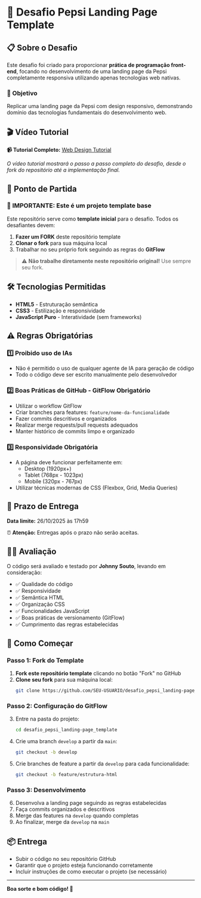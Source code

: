 # 🥤 Desafio Pepsi Landing Page Template

## 📋 Sobre o Desafio

Este desafio foi criado para proporcionar **prática de programação front-end**, focando no desenvolvimento de uma landing page da Pepsi completamente responsiva utilizando apenas tecnologias web nativas.

### 🎯 Objetivo
Replicar uma landing page da Pepsi com design responsivo, demonstrando domínio das tecnologias fundamentais do desenvolvimento web.

## 🎬 Vídeo Tutorial

**📹 Tutorial Completo:** [Web Design Tutorial](https://youtu.be/s_z5laE4KTw?si=rP2CcwmEFcVhbgqF)

*O vídeo tutorial mostrará o passo a passo completo do desafio, desde o fork do repositório até a implementação final.*

## 🚀 Ponto de Partida

### 📌 **IMPORTANTE: Este é um projeto template base**

Este repositório serve como **template inicial** para o desafio. Todos os desafiantes devem:

1. **Fazer um FORK** deste repositório template
2. **Clonar o fork** para sua máquina local
3. Trabalhar no seu próprio fork seguindo as regras do **GitFlow**

> ⚠️ **Não trabalhe diretamente neste repositório original!** Use sempre seu fork.

## 🛠️ Tecnologias Permitidas

- **HTML5** - Estruturação semântica
- **CSS3** - Estilização e responsividade
- **JavaScript Puro** - Interatividade (sem frameworks)

## ⚠️ Regras Obrigatórias

### 1️⃣ **Proibido uso de IAs**
- Não é permitido o uso de qualquer agente de IA para geração de código
- Todo o código deve ser escrito manualmente pelo desenvolvedor

### 2️⃣ **Boas Práticas de GitHub - GitFlow Obrigatório**
- Utilizar o workflow GitFlow
- Criar branches para features: `feature/nome-da-funcionalidade`
- Fazer commits descritivos e organizados
- Realizar merge requests/pull requests adequados
- Manter histórico de commits limpo e organizado

### 3️⃣ **Responsividade Obrigatória**
- A página deve funcionar perfeitamente em:
  - Desktop (1920px+)
  - Tablet (768px - 1023px)
  - Mobile (320px - 767px)
- Utilizar técnicas modernas de CSS (Flexbox, Grid, Media Queries)

## 📅 Prazo de Entrega

**Data limite:** 26/10/2025 às 17h59

⏰ **Atenção:** Entregas após o prazo não serão aceitas.

## 👨‍💻 Avaliação

O código será avaliado e testado por **Johnny Souto**, levando em consideração:

- ✅ Qualidade do código
- ✅ Responsividade
- ✅ Semântica HTML
- ✅ Organização CSS
- ✅ Funcionalidades JavaScript
- ✅ Boas práticas de versionamento (GitFlow)
- ✅ Cumprimento das regras estabelecidas

## 🚀 Como Começar

### **Passo 1: Fork do Template**
1. **Fork este repositório template** clicando no botão "Fork" no GitHub
2. **Clone seu fork** para sua máquina local:
   ```bash
   git clone https://github.com/SEU-USUARIO/desafio_pepsi_landing-page_template.git
   ```

### **Passo 2: Configuração do GitFlow**
3. Entre na pasta do projeto:
   ```bash
   cd desafio_pepsi_landing-page_template
   ```
4. Crie uma branch `develop` a partir da `main`:
   ```bash
   git checkout -b develop
   ```
5. Crie branches de feature a partir da `develop` para cada funcionalidade:
   ```bash
   git checkout -b feature/estrutura-html
   ```

### **Passo 3: Desenvolvimento**
6. Desenvolva a landing page seguindo as regras estabelecidas
7. Faça commits organizados e descritivos
8. Merge das features na `develop` quando completas
9. Ao finalizar, merge da `develop` na `main`

## 📦 Entrega

- Subir o código no seu repositório GitHub
- Garantir que o projeto esteja funcionando corretamente
- Incluir instruções de como executar o projeto (se necessário)

---

**Boa sorte e bom código! 🎉**
